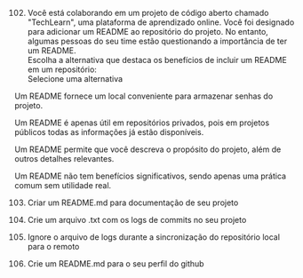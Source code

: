102. Você está colaborando em um projeto de código aberto chamado "TechLearn", uma plataforma de aprendizado online. Você foi designado para adicionar um README ao repositório do projeto. No entanto, algumas pessoas do seu time estão questionando a importância de ter um README.  
Escolha a alternativa que destaca os benefícios de incluir um README em um repositório:  
Selecione uma alternativa  

Um README fornece um local conveniente para armazenar senhas do projeto.  

Um README é apenas útil em repositórios privados, pois em projetos públicos todas as informações já estão disponíveis.  

Um README permite que você descreva o propósito do projeto, além de outros detalhes relevantes.  

Um README não tem benefícios significativos, sendo apenas uma prática comum sem utilidade real.  

103. Criar um README.md para documentação de seu projeto  

104. Crie um arquivo .txt com os logs de commits no seu projeto  

105. Ignore o arquivo de logs durante a sincronização do repositório local para o remoto  

106. Crie um README.md para o seu perfil do github  
